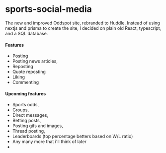 # sports-social-media

The new and improved Oddspot site, rebranded to Huddle. Instead of using nextjs and prisma to create the site, I decided on plain old React, typescript, and a SQL database. 

#### Features
- Posting
- Posting news articles,
- Reposting
- Quote reposting
- Liking
- Commenting

#### Upcoming features
- Sports odds,
- Groups,
- Direct messages,
- Betting posts,
- Posting gifs and images,
- Thread posting,
- Leaderboards (top percentage betters based on W/L ratio)
- Any many more that i'll think of later 
- 
